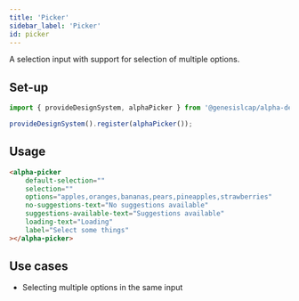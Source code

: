```yaml
---
title: 'Picker'
sidebar_label: 'Picker'
id: picker
---
```


A selection input with support for selection of multiple options.

## Set-up

```ts
import { provideDesignSystem, alphaPicker } from '@genesislcap/alpha-design-system';

provideDesignSystem().register(alphaPicker());
```

## Usage

```html
<alpha-picker
    default-selection=""
    selection=""
    options="apples,oranges,bananas,pears,pineapples,strawberries"
    no-suggestions-text="No suggestions available"
    suggestions-available-text="Suggestions available"
    loading-text="Loading"
    label="Select some things"
></alpha-picker>
```

## Use cases

* Selecting multiple options in the same input